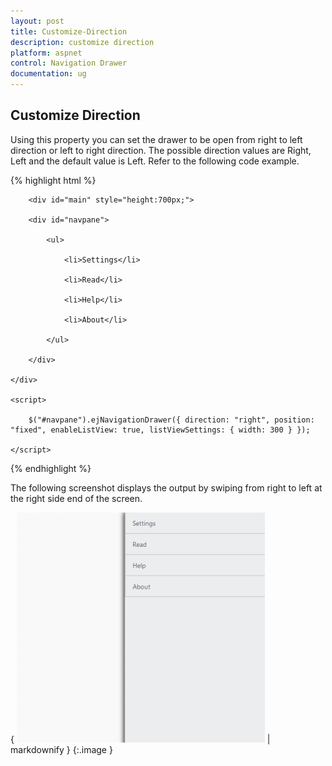 ```yaml
---
layout: post
title: Customize-Direction
description: customize direction
platform: aspnet
control: Navigation Drawer
documentation: ug
---
```


## Customize Direction

Using this property you can set the drawer to be open from right to left direction or left to right direction. The possible direction values are Right, Left and the default value is Left. Refer to the following code example.

{% highlight html %}

        <div id="main" style="height:700px;">

        <div id="navpane">

            <ul>

                <li>Settings</li>

                <li>Read</li>

                <li>Help</li>

                <li>About</li>

            </ul>

        </div>

    </div>

    <script>

        $("#navpane").ejNavigationDrawer({ direction: "right", position: "fixed", enableListView: true, listViewSettings: { width: 300 } });

    </script>



{% endhighlight %}





The following screenshot displays the output by swiping from right to left at the right side end of the screen.

{ ![](Customize-Direction_images/Customize-Direction_img1.png) | markdownify }
{:.image }


